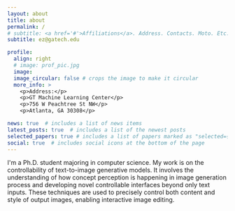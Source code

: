 ```yaml
---
layout: about
title: about
permalink: /
# subtitle: <a href='#'>Affiliations</a>. Address. Contacts. Moto. Etc.
subtitle: ez@gatech.edu

profile:
  align: right
  # image: prof_pic.jpg
  image:
  image_circular: false # crops the image to make it circular
  more_info: >
    <p>Address:</p>
    <p>GT Machine Learning Center</p>
    <p>756 W Peachtree St NW</p>
    <p>Atlanta, GA 30308</p>

news: true  # includes a list of news items
latest_posts: true  # includes a list of the newest posts
selected_papers: true # includes a list of papers marked as "selected={true}"
social: true  # includes social icons at the bottom of the page
---
```

I'm a Ph.D. student majoring in computer science. My work is on the controllability of text-to-image generative models. It involves the understanding of how concept perception is happening in image generation process and developing novel controllable interfaces beyond only text inputs. These techniques are used to precisely control both content and style of output images, enabling interactive image editing.

<!-- Write your biography here. Tell the world about yourself. Link to your favorite [subreddit](http://reddit.com). You can put a picture in, too. The code is already in, just name your picture `prof_pic.jpg` and put it in the `img/` folder.

Put your address / P.O. box / other info right below your picture. You can also disable any of these elements by editing `profile` property of the YAML header of your `_pages/about.md`. Edit `_bibliography/papers.bib` and Jekyll will render your [publications page](/al-folio/publications/) automatically.

Link to your social media connections, too. This theme is set up to use [Font Awesome icons](http://fortawesome.github.io/Font-Awesome/) and [Academicons](https://jpswalsh.github.io/academicons/), like the ones below. Add your Facebook, Twitter, LinkedIn, Google Scholar, or just disable all of them. -->